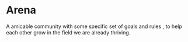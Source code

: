 # Arena
A amicable community with some specific set of goals and rules , to help each other grow in the field we are already thriving.
